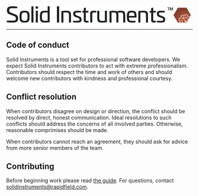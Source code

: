 <!--
Copyright (c) RapidField LLC. Licensed under the MIT License. See LICENSE.txt in the project root for license information.
-->

![Solid Instruments logo](SolidInstruments.Logo.Color.Transparent.500w.png)
- - -

## Code of conduct

Solid Instruments is a tool set for professional software
developers. We expect Solid Instruments contributors to act with
extreme professionalism. Contributors should respect the time and
work of others and should welcome new contributors with kindness
and professional courtesy.

## Conflict resolution

When contributors disagree on design or direction, the conflict
should be resolved by direct, honest communication. Ideal
resolutions to such conflicts should address the concerns of all
involved parties. Otherwise, reasonable comprimises should be made.

When contributors cannot reach an agreement, they should ask for
advice from more senior members of the team.

## Contributing

Before beginning work please read [the guide](CONTRIBUTING.md). For questions, contact [solidinstruments@rapidfield.com](mailto:solidinstruments@rapidfield.com).
